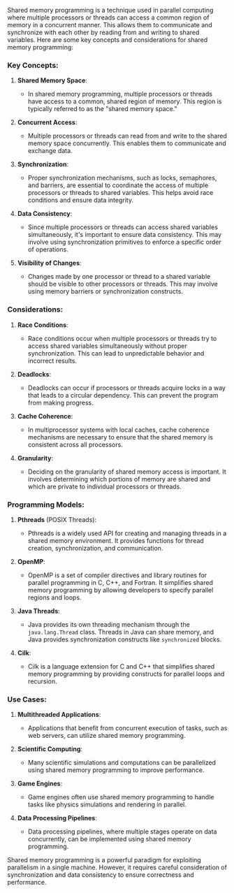 Shared memory programming is a technique used in parallel computing where multiple processors or threads can access a common region of memory in a concurrent manner. This allows them to communicate and synchronize with each other by reading from and writing to shared variables. Here are some key concepts and considerations for shared memory programming:

### Key Concepts:

1. **Shared Memory Space**:
   - In shared memory programming, multiple processors or threads have access to a common, shared region of memory. This region is typically referred to as the "shared memory space."

2. **Concurrent Access**:
   - Multiple processors or threads can read from and write to the shared memory space concurrently. This enables them to communicate and exchange data.

3. **Synchronization**:
   - Proper synchronization mechanisms, such as locks, semaphores, and barriers, are essential to coordinate the access of multiple processors or threads to shared variables. This helps avoid race conditions and ensure data integrity.

4. **Data Consistency**:
   - Since multiple processors or threads can access shared variables simultaneously, it's important to ensure data consistency. This may involve using synchronization primitives to enforce a specific order of operations.

5. **Visibility of Changes**:
   - Changes made by one processor or thread to a shared variable should be visible to other processors or threads. This may involve using memory barriers or synchronization constructs.

### Considerations:

1. **Race Conditions**:
   - Race conditions occur when multiple processors or threads try to access shared variables simultaneously without proper synchronization. This can lead to unpredictable behavior and incorrect results.

2. **Deadlocks**:
   - Deadlocks can occur if processors or threads acquire locks in a way that leads to a circular dependency. This can prevent the program from making progress.

3. **Cache Coherence**:
   - In multiprocessor systems with local caches, cache coherence mechanisms are necessary to ensure that the shared memory is consistent across all processors.

4. **Granularity**:
   - Deciding on the granularity of shared memory access is important. It involves determining which portions of memory are shared and which are private to individual processors or threads.

### Programming Models:

1. **Pthreads** (POSIX Threads):
   - Pthreads is a widely used API for creating and managing threads in a shared memory environment. It provides functions for thread creation, synchronization, and communication.

2. **OpenMP**:
   - OpenMP is a set of compiler directives and library routines for parallel programming in C, C++, and Fortran. It simplifies shared memory programming by allowing developers to specify parallel regions and loops.

3. **Java Threads**:
   - Java provides its own threading mechanism through the `java.lang.Thread` class. Threads in Java can share memory, and Java provides synchronization constructs like `synchronized` blocks.

4. **Cilk**:
   - Cilk is a language extension for C and C++ that simplifies shared memory programming by providing constructs for parallel loops and recursion.

### Use Cases:

1. **Multithreaded Applications**:
   - Applications that benefit from concurrent execution of tasks, such as web servers, can utilize shared memory programming.

2. **Scientific Computing**:
   - Many scientific simulations and computations can be parallelized using shared memory programming to improve performance.

3. **Game Engines**:
   - Game engines often use shared memory programming to handle tasks like physics simulations and rendering in parallel.

4. **Data Processing Pipelines**:
   - Data processing pipelines, where multiple stages operate on data concurrently, can be implemented using shared memory programming.

Shared memory programming is a powerful paradigm for exploiting parallelism in a single machine. However, it requires careful consideration of synchronization and data consistency to ensure correctness and performance.
